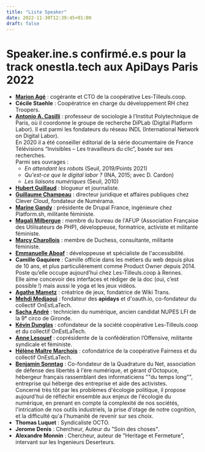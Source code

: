 ```yaml
---
title: "Liste Speaker"
date: 2022-11-30T12:39:45+01:00
draft: false
---
```


# Speaker.ine.s confirmé.e.s pour la track onestla.tech aux ApiDays Paris 2022

- [**Marion Agé**](https://twitter.com/marion_age) : cogérante et CTO de la coopérative Les-Tilleuls.coop.
- **Cécile Staehle** : Coopératrice en charge du développement RH chez Troopers.
- [**Antonio A. Casilli**](https://www.casilli.fr/) : professeur de sociologie à l’Institut
Polytechnique de Paris, où il coordonne le groupe de recherche DiPLab (Digital Platform Labor). Il est parmi les
fondateurs du réseau INDL (International Network on Digital Labor).  
  En 2020 il a été conseiller éditorial de la série documentaire de France Télévisions 
“Invisibles – Les travailleurs du clic“, basée sur ses recherches.  
Parmi ses ouvrages :
  - _En attendant les robots_ (Seuil,  2019/Points 2021) 
  - _Qu'est-ce que le digital labor ?_ (INA, 2015; avec D. Cardon)
  - _Les liaisons numériques_ (Seuil, 2010)
- [**Hubert Guillaud**](https://twitter.com/hubertguillaud) : blogueur et journaliste.
- [**Guillaume Champeau**](https://www.champeau.info/) : directeur juridique et affaires publiques chez Clever Cloud, fondateur de Numérama.
- [**Marine Gandy**](https://twitter.com/mupsigraphy) : présidente de Drupal France, ingénieure chez Platform.sh, militante féministe.
- [**Magali Milbergue**](https://twitter.com/MagaliMilbergue) : membre du bureau de l'AFUP (Association Française des Utilisateurs de PHP), développeuse, formatrice, activiste et militante féministe.
- [**Marcy Charollois**](https://twitter.com/MarcyChama) : membre de Duchess, consultante, militante féministe.
- [**Emmanuelle Aboaf**](https://twitter.com/eaboaf_) : développeuse et spécialiste de l'accessibilité.
- **Camille Gaquiere** : Camille officie dans les métiers du web depuis plus de 10 ans, et plus particulièrement comme 
Product Owner depuis 2014. Poste qu’elle occupe aujourd’hui chez Les-Tilleuls.coop à Rennes.  
Elle aime concevoir des interfaces et rédiger de la doc (oui, c’est possible !) mais aussi le yoga et les jeux vidéos.
- [**Agathe Mametz**](https://www.amametz.fr/) : créatrice de jeux, fondatrice de Wiki Trans.
- [**Mehdi Medjaoui**](https://twitter.com/medjawii) : fondateur des **apidays** et d'oauth.io, co-fondateur du collectif OnEstLaTech.
- [**Sacha André**](https://twitter.com/sachaandre3309) : technicien du numérique, ancien candidat NUPES LFI de la 9ᵉ circo de Gironde.
- [**Kévin Dunglas**](https://dunglas.dev) : cofondateur de la société coopérative Les-Tilleuls.coop et du collectif OnEstLaTech.
- [**Anne Lesouef**](https://offensive.eco) : coprésidente de la confédération l’Offensive, militante syndicale et féministe.
- [**Hélène Maître Marchois**](https://twitter.com/HeleneMaitre) : cofondatrice de la coopérative Fairness et du collectif OnEstLaTech.
- [**Benjamin Sonntag**](https://fr.wikipedia.org/wiki/Benjamin_Sonntag_(ing%C3%A9nieur)) : Co-fondateur de la Quadrature du Net,
association de défense des libertés à l'ère numérique, et gérant d'Octopuce, hébergeur français rassemblant des informaticiens
""du temps long"", entreprise qui héberge des entreprise et aide des activistes.  
Concerné très tôt par les problèmes d'écologie politique, il propose aujourd'hui de réfléchir ensemble aux enjeux de 
l'écologie du numérique, en prenant en compte la complexité de nos sociétés, l'intrication de nos outils industriels,
la prise d'otage de notre cognition, et la difficulté qu'a l'humanité de revenir sur ses choix.
- **Thomas Luquet** : Syndicaliste OCTO.
- **Jerome Denis** : Chercheur, Auteur du "Soin des choses".
- **Alexandre Monnin** : Chercheur, auteur de "Heritage et Fermeture", intervant sur les Ingenieurs Deserteurs.